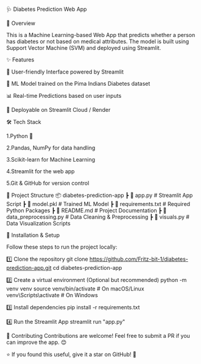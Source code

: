 🩺 Diabetes Prediction Web App

🚀 Overview

This is a Machine Learning-based Web App that predicts whether a person has diabetes or not based on medical attributes. The model is built using Support Vector Machine (SVM) and deployed using Streamlit.

✨ Features

  🌟 User-friendly Interface powered by Streamlit

  🏥 ML Model trained on the Pima Indians Diabetes dataset

  📊 Real-time Predictions based on user inputs

  🚀 Deployable on Streamlit Cloud / Render

🛠️ Tech Stack

  1.Python 🐍

  2.Pandas, NumPy for data handling

  3.Scikit-learn for Machine Learning

  4.Streamlit for the web app

  5.Git & GitHub for version control
  
📂 Project Structure
    📦 diabetes-prediction-app
 ┣ 📜 app.py                         # Streamlit App Script
 ┣ 📜 model.pkl                      # Trained ML Model
 ┣ 📜 requirements.txt               # Required Python Packages
 ┣ 📜 README.md                      # Project Documentation
 ┣ 📜 data_preprocessing.py          # Data Cleaning & Preprocessing
 ┣ 📜 visuals.py                     # Data Visualization Scripts


🔧 Installation & Setup

Follow these steps to run the project locally:

1️⃣ Clone the repository
    git clone https://github.com/Fritz-bit-1/diabetes-prediction-app.git
    cd diabetes-prediction-app
    
2️⃣ Create a virtual environment (Optional but recommended)
    python -m venv venv
    source venv/bin/activate  # On macOS/Linux
    venv\Scripts\activate     # On Windows

3️⃣ Install dependencies
    pip install -r requirements.txt

4️⃣ Run the Streamlit App
    streamlit run "app.py"

📢 Contributing
  Contributions are welcome! Feel free to submit a PR if you can improve the app. 😊

⭐ If you found this useful, give it a star on GitHub! 🚀    
